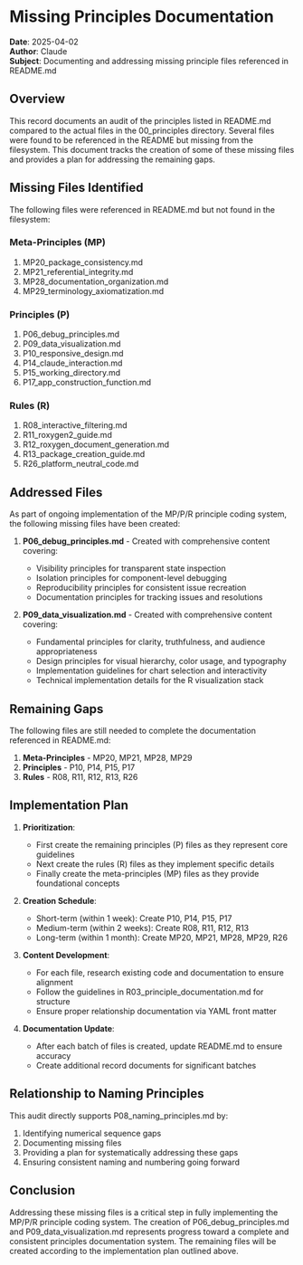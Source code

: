 # Missing Principles Documentation

**Date**: 2025-04-02  
**Author**: Claude  
**Subject**: Documenting and addressing missing principle files referenced in README.md  

## Overview

This record documents an audit of the principles listed in README.md compared to the actual files in the 00_principles directory. Several files were found to be referenced in the README but missing from the filesystem. This document tracks the creation of some of these missing files and provides a plan for addressing the remaining gaps.

## Missing Files Identified

The following files were referenced in README.md but not found in the filesystem:

### Meta-Principles (MP)
1. MP20_package_consistency.md
2. MP21_referential_integrity.md
3. MP28_documentation_organization.md
4. MP29_terminology_axiomatization.md

### Principles (P)
1. P06_debug_principles.md
2. P09_data_visualization.md
3. P10_responsive_design.md
4. P14_claude_interaction.md
5. P15_working_directory.md
6. P17_app_construction_function.md

### Rules (R)
1. R08_interactive_filtering.md
2. R11_roxygen2_guide.md
3. R12_roxygen_document_generation.md
4. R13_package_creation_guide.md
5. R26_platform_neutral_code.md

## Addressed Files

As part of ongoing implementation of the MP/P/R principle coding system, the following missing files have been created:

1. **P06_debug_principles.md** - Created with comprehensive content covering:
   - Visibility principles for transparent state inspection
   - Isolation principles for component-level debugging
   - Reproducibility principles for consistent issue recreation
   - Documentation principles for tracking issues and resolutions

2. **P09_data_visualization.md** - Created with comprehensive content covering:
   - Fundamental principles for clarity, truthfulness, and audience appropriateness
   - Design principles for visual hierarchy, color usage, and typography
   - Implementation guidelines for chart selection and interactivity
   - Technical implementation details for the R visualization stack

## Remaining Gaps

The following files are still needed to complete the documentation referenced in README.md:

1. **Meta-Principles** - MP20, MP21, MP28, MP29
2. **Principles** - P10, P14, P15, P17
3. **Rules** - R08, R11, R12, R13, R26

## Implementation Plan

1. **Prioritization**:
   - First create the remaining principles (P) files as they represent core guidelines
   - Next create the rules (R) files as they implement specific details
   - Finally create the meta-principles (MP) files as they provide foundational concepts

2. **Creation Schedule**:
   - Short-term (within 1 week): Create P10, P14, P15, P17
   - Medium-term (within 2 weeks): Create R08, R11, R12, R13
   - Long-term (within 1 month): Create MP20, MP21, MP28, MP29, R26

3. **Content Development**:
   - For each file, research existing code and documentation to ensure alignment
   - Follow the guidelines in R03_principle_documentation.md for structure
   - Ensure proper relationship documentation via YAML front matter

4. **Documentation Update**:
   - After each batch of files is created, update README.md to ensure accuracy
   - Create additional record documents for significant batches

## Relationship to Naming Principles

This audit directly supports P08_naming_principles.md by:
1. Identifying numerical sequence gaps
2. Documenting missing files
3. Providing a plan for systematically addressing these gaps
4. Ensuring consistent naming and numbering going forward

## Conclusion

Addressing these missing files is a critical step in fully implementing the MP/P/R principle coding system. The creation of P06_debug_principles.md and P09_data_visualization.md represents progress toward a complete and consistent principles documentation system. The remaining files will be created according to the implementation plan outlined above.